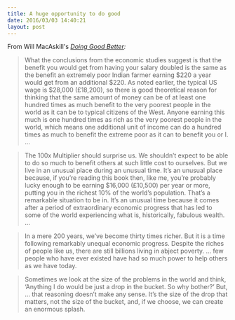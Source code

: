 ```yaml
---
title: A huge opportunity to do good
date: 2016/03/03 14:40:21
layout: post
---
```


From Will MacAskill's _[Doing Good Better](http://www.goodreads.com/book/show/23398748-doing-good-better):_

> What the conclusions from the economic studies suggest is that the benefit you would get from having your salary doubled is the same as the benefit an extremely poor Indian farmer earning $220 a year would get from an additional $220. As noted earlier, the typical US wage is $28,000 (£18,200), so there is good theoretical reason for thinking that the same amount of money can be of at least one hundred times as much benefit to the very poorest people in the world as it can be to typical citizens of the West. Anyone earning this much is one hundred times as rich as the very poorest people in the world, which means one additional unit of income can do a hundred times as much to benefit the extreme poor as it can to benefit you or I. ...

> The 100x Multiplier should surprise us. We shouldn’t expect to be able to do so much to benefit others at such little cost to ourselves. But we live in an unusual place during an unusual time. It’s an unusual place because, if you’re reading this book then, like me, you’re probably lucky enough to be earning $16,000 (£10,500) per year or more, putting you in the richest 10% of the world’s population. That’s a remarkable situation to be in. It’s an unusual time because it comes after a period of extraordinary economic progress that has led to some of the world experiencing what is, historically, fabulous wealth. ...

> In a mere 200 years, we’ve become thirty times richer. But it is a time following remarkably unequal economic progress. Despite the riches of people like us, there are still billions living in abject poverty. ... few people who have ever existed have had so much power to help others as we have today.

> Sometimes we look at the size of the problems in the world and think, ‘Anything I do would be just a drop in the bucket. So why bother?’ But, ... that reasoning doesn’t make any sense. It’s the size of the drop that matters, not the size of the bucket, and, if we choose, we can create an enormous splash.

